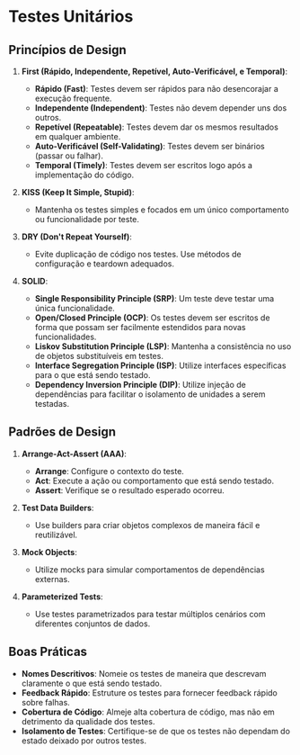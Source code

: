 # Testes Unitários

## Princípios de Design

1. **First (Rápido, Independente, Repetível, Auto-Verificável, e Temporal)**:

   - **Rápido (Fast)**: Testes devem ser rápidos para não desencorajar a execução frequente.
   - **Independente (Independent)**: Testes não devem depender uns dos outros.
   - **Repetível (Repeatable)**: Testes devem dar os mesmos resultados em qualquer ambiente.
   - **Auto-Verificável (Self-Validating)**: Testes devem ser binários (passar ou falhar).
   - **Temporal (Timely)**: Testes devem ser escritos logo após a implementação do código.

2. **KISS (Keep It Simple, Stupid)**:

   - Mantenha os testes simples e focados em um único comportamento ou funcionalidade por teste.

3. **DRY (Don't Repeat Yourself)**:

   - Evite duplicação de código nos testes. Use métodos de configuração e teardown adequados.

4. **SOLID**:
   - **Single Responsibility Principle (SRP)**: Um teste deve testar uma única funcionalidade.
   - **Open/Closed Principle (OCP)**: Os testes devem ser escritos de forma que possam ser facilmente estendidos para novas funcionalidades.
   - **Liskov Substitution Principle (LSP)**: Mantenha a consistência no uso de objetos substituíveis em testes.
   - **Interface Segregation Principle (ISP)**: Utilize interfaces específicas para o que está sendo testado.
   - **Dependency Inversion Principle (DIP)**: Utilize injeção de dependências para facilitar o isolamento de unidades a serem testadas.

## Padrões de Design

1. **Arrange-Act-Assert (AAA)**:

   - **Arrange**: Configure o contexto do teste.
   - **Act**: Execute a ação ou comportamento que está sendo testado.
   - **Assert**: Verifique se o resultado esperado ocorreu.

2. **Test Data Builders**:

   - Use builders para criar objetos complexos de maneira fácil e reutilizável.

3. **Mock Objects**:

   - Utilize mocks para simular comportamentos de dependências externas.

4. **Parameterized Tests**:
   - Use testes parametrizados para testar múltiplos cenários com diferentes conjuntos de dados.

## Boas Práticas

- **Nomes Descritivos**: Nomeie os testes de maneira que descrevam claramente o que está sendo testado.
- **Feedback Rápido**: Estruture os testes para fornecer feedback rápido sobre falhas.
- **Cobertura de Código**: Almeje alta cobertura de código, mas não em detrimento da qualidade dos testes.
- **Isolamento de Testes**: Certifique-se de que os testes não dependam do estado deixado por outros testes.
